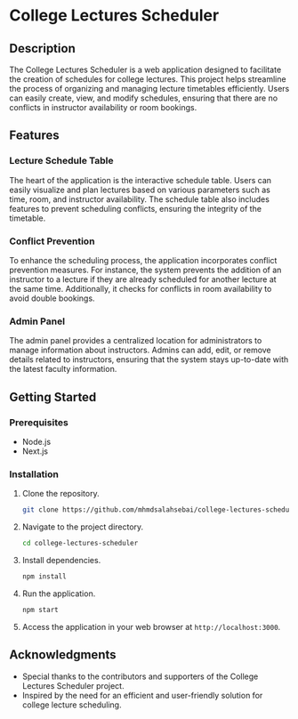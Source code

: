 # College Lectures Scheduler

## Description
The College Lectures Scheduler is a web application designed to facilitate the creation of schedules for college lectures. This project helps streamline the process of organizing and managing lecture timetables efficiently. Users can easily create, view, and modify schedules, ensuring that there are no conflicts in instructor availability or room bookings.

## Features

### Lecture Schedule Table
The heart of the application is the interactive schedule table. Users can easily visualize and plan lectures based on various parameters such as time, room, and instructor availability. The schedule table also includes features to prevent scheduling conflicts, ensuring the integrity of the timetable.

### Conflict Prevention
To enhance the scheduling process, the application incorporates conflict prevention measures. For instance, the system prevents the addition of an instructor to a lecture if they are already scheduled for another lecture at the same time. Additionally, it checks for conflicts in room availability to avoid double bookings.

### Admin Panel
The admin panel provides a centralized location for administrators to manage information about instructors. Admins can add, edit, or remove details related to instructors, ensuring that the system stays up-to-date with the latest faculty information.

## Getting Started

### Prerequisites
- Node.js
- Next.js

### Installation
1. Clone the repository.
   ```bash
   git clone https://github.com/mhmdsalahsebai/college-lectures-scheduler.git
   ```

2. Navigate to the project directory.
   ```bash
   cd college-lectures-scheduler
   ```

3. Install dependencies.
   ```bash
   npm install
   ```

5. Run the application.
   ```bash
   npm start
   ```

6. Access the application in your web browser at `http://localhost:3000`.

## Acknowledgments
- Special thanks to the contributors and supporters of the College Lectures Scheduler project.
- Inspired by the need for an efficient and user-friendly solution for college lecture scheduling.